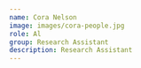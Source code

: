 ```yaml
---
name: Cora Nelson
image: images/cora-people.jpg
role: Al
group: Research Assistant  
description: Research Assistant
---
```

